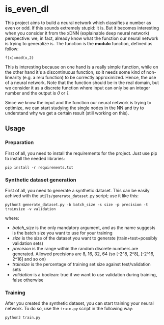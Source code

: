 # is_even_dl

This project aims to build a neural network which classifies a number as even or odd. If this sounds extremely stupid: it is. But it becomes interesting when you consider it from the xDNN (explainable deep neural network) perspective: we, in fact, already know what the function our neural network is trying to generalize is. The function is the **modulo** function, defined as follow:
```
f(x)=mod(x,2)
```
This is interesting because on one hand is a really simple function, while on the other hand it's a discontinuous function, so it needs some kind of non-linearity (e.g. a relu function) to be correctly approximized. Hence, the use of a neural network. Note that the function should be in the real domain, but we consider it as a discrete function where input can only be an integer number and the output is *0* or *1*.

Since we know the input and the function our neural network is trying to optimize, we can start studying the single nodes in the NN and try to understand why we get a certain result (still working on this).

## Usage

### Preparation

First of all, you need to install the requirements for the project. Just use pip to install the needed libraries:
```
pip install -r requirements.txt
```

### Synthetic dataset generation 

First of all, you need to generate a synthetic dataset. This can be easily achived with the `utils/generate_dataset.py` script; use it like this:
```
python3 generate_dataset.py -b batch_size -s size -p precision -t trainsize -v validation
```
where:
- _batch_size_ is the only mandatory argument, and as the name suggests is the batch size you want to use for your training
- _size_ is the size of the dataset you want to generate (train+test+possibly validation sets)
- _precision_ is the range within the random discrete numbers are generated. Allowed precisions are 8, 16, 32, 64 (so [-2^8, 2^8], [-2^16, 2^16] and so on)
- _trainsize_ is the percentage of training set size against test/validation sets
- _validation_ is a boolean: true if we want to use validation during training, false otherwise

### Training

After you created the synthetic dataset, you can start training your neural network. To do so, use the `train.py` script in the following way:
```
python3 train.py 
```